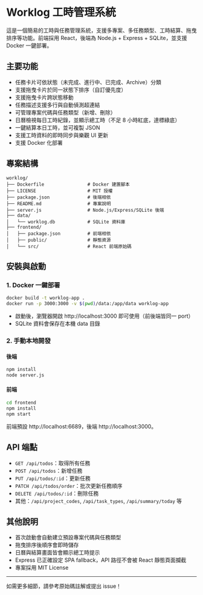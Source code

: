 # Worklog 工時管理系統

這是一個簡易的工時與任務管理系統，支援多專案、多任務類型、工時結算、拖曳排序等功能。前端採用 React，後端為 Node.js + Express + SQLite，並支援 Docker 一鍵部署。

## 主要功能

- 任務卡片可依狀態（未完成、進行中、已完成、Archive）分類
- 支援拖曳卡片於同一狀態下排序（自訂優先度）
- 支援拖曳卡片跨狀態移動
- 任務描述支援多行與自動偵測超連結
- 可管理專案代碼與任務類型（新增、刪除）
- 日曆檢視每日工時紀錄，並顯示總工時（不足 8 小時紅底，達標綠底）
- 一鍵結算本日工時，並可複製 JSON
- 支援工時資料的即時同步與樂觀 UI 更新
- 支援 Docker 化部署

## 專案結構

```
worklog/
├── Dockerfile                # Docker 建置腳本
├── LICENSE                   # MIT 授權
├── package.json              # 後端相依
├── README.md                 # 專案說明
├── server.js                 # Node.js/Express/SQLite 後端
├── data/
│   └── worklog.db            # SQLite 資料庫
├── frontend/
│   ├── package.json          # 前端相依
│   ├── public/               # 靜態資源
│   └── src/                  # React 前端原始碼
```

## 安裝與啟動

### 1. Docker 一鍵部署

```bash
docker build -t worklog-app .
docker run -p 3000:3000 -v $(pwd)/data:/app/data worklog-app
```

- 啟動後，瀏覽器開啟 http://localhost:3000 即可使用（前後端皆同一 port）
- SQLite 資料會保存在本機 data 目錄

### 2. 手動本地開發

#### 後端
```bash
npm install
node server.js
```

#### 前端
```bash
cd frontend
npm install
npm start
```

前端預設 http://localhost:6689，後端 http://localhost:3000。

## API 端點

- `GET /api/todos`：取得所有任務
- `POST /api/todos`：新增任務
- `PUT /api/todos/:id`：更新任務
- `PATCH /api/todos/order`：批次更新任務順序
- `DELETE /api/todos/:id`：刪除任務
- 其他：`/api/project_codes`, `/api/task_types`, `/api/summary/today` 等

## 其他說明

- 首次啟動會自動建立預設專案代碼與任務類型
- 拖曳排序後順序會即時儲存
- 日曆與結算畫面皆會顯示總工時提示
- Express 已正確設定 SPA fallback，API 路徑不會被 React 靜態頁面攔截
- 專案採用 MIT License

---

如需更多細節，請參考原始碼註解或提出 issue！
